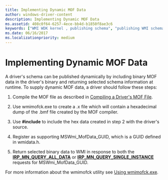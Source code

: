 ```yaml
---
title: Implementing Dynamic MOF Data
author: windows-driver-content
description: Implementing Dynamic MOF Data
ms.assetid: 408c0f64-6257-4ece-bb4d-b1850f8ae3c6
keywords: ["WMI WDK kernel , publishing schema", "publishing WMI schema WDK", "schema publishing WDK WMI", "MOF files WDK WMI", "dyanmic MOF data WDK WMI"]
ms.date: 06/16/2017
ms.localizationpriority: medium
---
```


# Implementing Dynamic MOF Data





A driver's schema can be published dynamically by including binary MOF data in the driver's binary and returning selected schema information at runtime. To supply dynamic MOF data, a driver should follow these steps:

1.  Compile the MOF file as described in [Compiling a Driver's MOF File](compiling-a-driver-s-mof-file.md).

2.  Use wmimofck.exe to create a .x file which will contain a hexadecimal dump of the .bmf file created by the MOF compiler.

3.  Use **\#include** to include the hex data created in step 2 with the driver's source.

4.  Register as supporting MSWmi\_MofData\_GUID, which is a GUID defined in wmidata.h.

5.  Return selected binary data to WMI in response to both the [**IRP\_MN\_QUERY\_ALL\_DATA**](https://msdn.microsoft.com/library/windows/hardware/ff551650) or [**IRP\_MN\_QUERY\_SINGLE\_INSTANCE**](https://msdn.microsoft.com/library/windows/hardware/ff551718) requests for MSWmi\_MofData\_GUID.

For more information about the wmimofck utility see [Using wmimofck.exe](using-wmimofck-exe.md).

 

 




